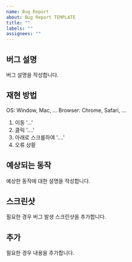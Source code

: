 ```yaml
---
name: Bug Report
about: Bug Report TEMPLATE
title: ""
labels: ""
assignees: ""
---
```


<!-- EDIT TITLE PLEASE -->
<!-- Bug: Short Description -->

<!-- BODY -->

## **버그 설명**

버그 설명을 작성합니다.

## **재현 방법**

OS: Window, Mac, ...
Browser: Chrome, Safari, ...

1. 이동 '...'
2. 클릭 '....'
3. 아래로 스크롤하여 '....'
4. 오류 상황

## **예상되는 동작**

예상한 동작에 대한 설명을 작성합니다.

## **스크린샷**

필요한 경우 버그 발생 스크린샷을 추가합니다.

## **추가**

필요한 경우 내용을 추가합니다.
